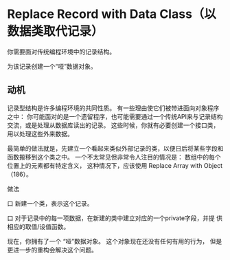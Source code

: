 # Replace Record with Data Class（以数据类取代记录）

你需要⾯对传统编程环境中的记录结构。

为该记录创建⼀个“哑”数据对象。

## 动机

记录型结构是许多编程环境的共同性质。
有⼀些理由使它们被带进⾯向对象程序之中：
你可能⾯对的是⼀个遗留程序，也可能需要通过⼀个传统API来与记录结构交流，或是处理从数据库读出的记录。
这些时候，你就有必要创建⼀个接⼝类，⽤以处理这些外来数据。

最简单的做法就是，先建⽴⼀个看起来类似外部记录的类，以便⽇后将某些字段和函数搬移到这个类之中。
⼀个不太常⻅但⾮常令⼈注⽬的情况是：
数组中的每个位置上的元素都有特定含义，
这种情况下，应该使⽤ Replace Array with Object （186）。

做法

⼝ 新建⼀个类，表示这个记录。

⼝ 对于记录中的每⼀项数据，在新建的类中建⽴对应的⼀个private字段，并提 供相应的取值/设值函数。

现在，你拥有了⼀个 “哑”数据对象。
这个对象现在还没有任何有⽤的⾏为， 
但是更进⼀步的重构会解决这个问题。